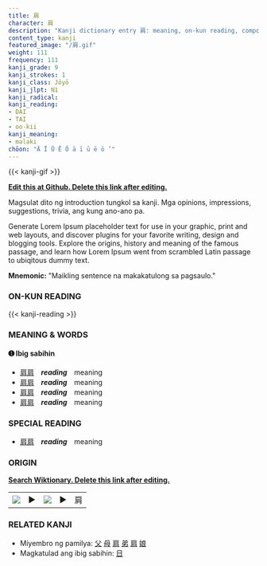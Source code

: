 ```yaml
---
title: 肩
character: 肩
description: "Kanji dictionary entry 肩: meaning, on-kun reading, compounds, origin, related kanji"
content_type: kanji
featured_image: "/肩.gif"
weight: 111
frequency: 111
kanji_grade: 9
kanji_strokes: 1
kanji_class: Jōyō
kanji_jlpt: N1
kanji_radical: 
kanji_reading: 
- DAI
- TAI
- oo-kii
kanji_meaning:
- malaki
chōon: "Ā Ī Ū Ē Ō ā ī ū ē ō ’"
---
```

[//]: # (Don't edit the line below. Kanji animated GIF code is automatically generated.)
{{< kanji-gif >}}

[//]: # (Edit below this line.)

**[Edit this at Github. Delete this link after editing.](https://github.com/tim0g/tim/tree/main/content/kanji/肩/index.md)**

Magsulat dito ng introduction tungkol sa kanji. Mga opinions, impressions, suggestions, trivia, ang kung ano-ano pa.

Generate Lorem Ipsum placeholder text for use in your graphic, print and web layouts, and discover plugins for your favorite writing, design and blogging tools. Explore the origins, history and meaning of the famous passage, and learn how Lorem Ipsum went from scrambled Latin passage to ubiqitous dummy text.
 
**Mnemonic:** "Maikling sentence na makakatulong sa pagsaulo."

### ON-KUN READING

[//]: # (Don't edit the line below. ON-KUN READING code is automatically generated.)
{{< kanji-reading >}}

### MEANING & WORDS

#### ➊ **Ibig sabihin**
  - [肩](../肩)[肩](../肩)　***reading***　meaning
  - [肩](../肩)[肩](../肩)　***reading***　meaning
  - [肩](../肩)[肩](../肩)　***reading***　meaning
  - [肩](../肩)[肩](../肩)　***reading***　meaning

### SPECIAL READING
  - [肩](../肩)[肩](../肩)　***reading***　meaning

### ORIGIN

**[Search Wiktionary. Delete this link after editing.](https://wiktionary.org/wiki/肩)**
<table class="kanji-table"><tr><td>
<img src="60px-肩-bronze.svg.png">
</td><td>▶</td><td>
<img src="60px-肩-oracle.svg.png">
</td><td>▶</td>
<td class="kanji-origin">肩</td>
</tr></table>

### RELATED KANJI
- Miyembro ng pamilya: [父](../父) [母](../母) [肩](../肩) [弟](../弟) [肩](../肩) [娘](../娘)
- Magkatulad ang ibig sabihin: [日](../日)
